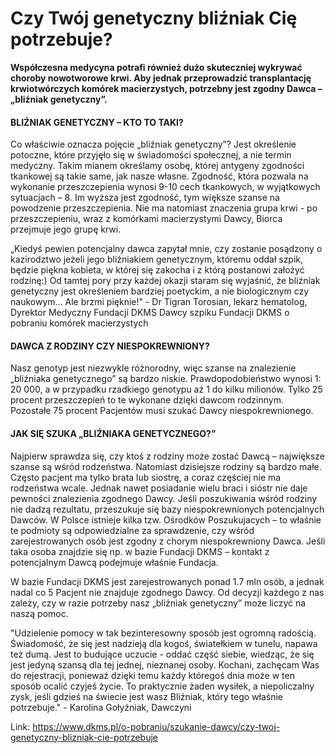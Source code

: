 # Czy Twój genetyczny bliźniak Cię potrzebuje? 

**Współczesna medycyna potrafi również dużo skuteczniej wykrywać choroby nowotworowe krwi. Aby jednak przeprowadzić transplantację krwiotwórczych komórek macierzystych, potrzebny jest zgodny Dawca – „bliźniak genetyczny”.**


#### BLIŹNIAK GENETYCZNY – KTO TO TAKI?


Co właściwie oznacza pojęcie „bliźniak genetyczny”? Jest określenie potoczne, które przyjęło się w świadomości społecznej, a nie termin medyczny. Takim mianem określamy osobę, której antygeny zgodności tkankowej są takie same, jak nasze własne. Zgodność, która pozwala na wykonanie przeszczepienia wynosi 9\-10 cech tkankowych, w wyjątkowych sytuacjach – 8\. Im wyższa jest zgodność, tym większe szanse na powodzenie przeszczepienia. Nie ma natomiast znaczenia grupa krwi \- po przeszczepieniu, wraz z komórkami macierzystymi Dawcy, Biorca przejmuje jego grupę krwi.


„Kiedyś pewien potencjalny dawca zapytał mnie, czy zostanie posądzony o kazirodztwo jeżeli jego bliźniakiem genetycznym, któremu oddał szpik, będzie piękna kobieta, w której się zakocha i z którą postanowi założyć rodzinę:) Od tamtej pory przy każdej okazji staram się wyjaśnić, że bliźniak genetyczny jest określeniem bardziej poetyckim, a nie biologicznym czy naukowym... Ale brzmi pięknie!" \- Dr Tigran Torosian, lekarz hematolog, Dyrektor Medyczny Fundacji DKMS
Dawcy szpiku Fundacji DKMS o pobraniu komórek macierzystych
#### DAWCA Z RODZINY CZY NIESPOKREWNIONY?


Nasz genotyp jest niezwykle różnorodny, więc szanse na znalezienie „bliźniaka genetycznego” są bardzo niskie. Prawdopodobieństwo wynosi 1: 20 000, a w przypadku rzadkiego genotypu aż 1 do kilku milionów. Tylko 25 procent przeszczepień to te wykonane dzięki dawcom rodzinnym. Pozostałe 75 procent Pacjentów musi szukać Dawcy niespokrewnionego.


#### JAK SIĘ SZUKA „BLIŹNIAKA GENETYCZNEGO?”


Najpierw sprawdza się, czy ktoś z rodziny może zostać Dawcą – największe szanse są wśród rodzeństwa. Natomiast dzisiejsze rodziny są bardzo małe. Często pacjent ma tylko brata lub siostrę, a coraz częściej nie ma rodzeństwa wcale. Jednak nawet posiadanie wielu braci i sióstr nie daje pewności znalezienia zgodnego Dawcy. Jeśli poszukiwania wśród rodziny nie dadzą rezultatu, przeszukuje się bazy niespokrewnionych potencjalnych Dawców. W Polsce istnieje kilka tzw. Ośrodków Poszukujacych – to właśnie te podmioty są odpowiedzialne za sprawdzenie, czy wśród zarejestrowanych osób jest zgodny z chorym niespokrewniony Dawca. Jeśli taka osoba znajdzie się np. w bazie Fundacji DKMS – kontakt z potencjalnym Dawcą podejmuje właśnie Fundacja.


W bazie Fundacji DKMS jest zarejestrowanych ponad 1\.7 mln osób, a jednak nadal co 5 Pacjent nie znajduje zgodnego Dawcy. Od decyzji każdego z nas zależy, czy w razie potrzeby nasz „bliźniak genetyczny” może liczyć na naszą pomoc.


"Udzielenie pomocy w tak bezinteresowny sposób jest ogromną radością. Świadomość, że się jest nadzieją dla kogoś, światełkiem w tunelu, napawa też dumą. Jest to budujące uczucie \- oddać część siebie, wiedząc, że się jest jedyną szansą dla tej jednej, nieznanej osoby. Kochani, zachęcam Was do rejestracji, ponieważ dzięki temu każdy któregoś dnia może w ten sposób ocalić czyjeś życie. To praktycznie żaden wysiłek, a niepoliczalny zysk, jeśli gdzieś na świecie jest wasz Bliźniak, który tego właśnie potrzebuje." \- Karolina Gołyźniak, Dawczyni
  




Link: https://www.dkms.pl/o-pobraniu/szukanie-dawcy/czy-twoj-genetyczny-blizniak-cie-potrzebuje
